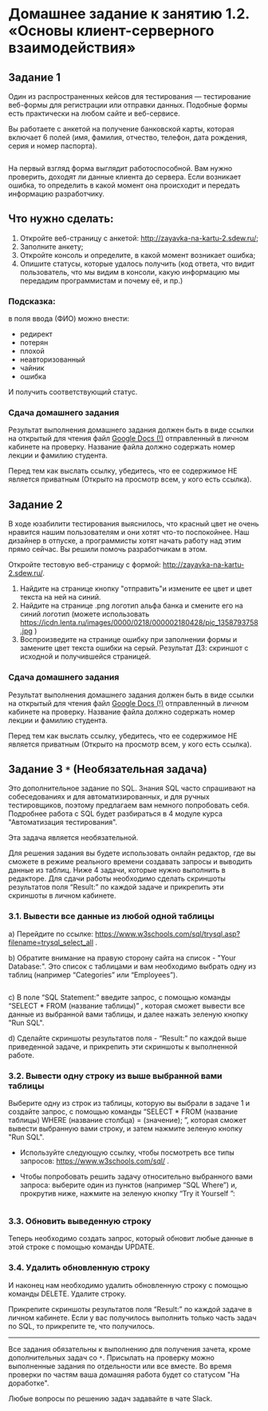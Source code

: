 # Домашнее задание к занятию 1.2. «Основы клиент-серверного взаимодействия»

## Задание 1

Один из распространенных кейсов для тестирования — тестирование веб-формы для регистрации или отправки данных. Подобные формы есть практически на любом сайте и веб-сервисе. 

Вы работаете с анкетой на получение банковской карты, которая включает 6 полей (имя, фамилия, отчество, телефон, дата рождения, серия и номер паспорта). 

<img src="anketa.png" alt="">

На первый взгляд форма выглядит работоспособной. Вам нужно проверить, доходят ли данные клиента до сервера. Если возникает ошибка, то определить в какой момент она происходит и передать информацию разработчику.

## Что нужно сделать:
1. Откройте веб-страницу с анкетой: http://zayavka-na-kartu-2.sdew.ru/;
2. Заполните анкету;
3. Откройте консоль и определите, в какой момент возникает ошибка;
4. Опишите статусы, которые удалось получить (код ответа, что видит пользователь, что мы видим в консоли, какую информацию мы передадим программистам и почему её, и пр.)

### Подсказка:
в поля ввода (ФИО) можно внести:
- редирект
- потерян
- плохой
- неавторизованный
- чайник
- ошибка

И получить соответствующий статус.


### Сдача домашнего задания

Результат выполнения домашнего задания должен быть в виде ссылки на открытый для чтения файл  <a href="https://docs.google.com">Google Docs (!)</a> отправленный в личном кабинете на проверку. Название файла должно содержать номер лекции и фамилию студента. 

Перед тем как выслать ссылку, убедитесь, что ее содержимое НЕ является приватным (Открыто на просмотр всем, у кого есть ссылка).

## Задание 2 

В ходе юзабилити тестирования выяснилось, что красный цвет не очень нравится нашим пользователям и они хотят что-то поспокойнее. Наш дизайнер в отпуске, а программисты хотят начать работу над этим прямо сейчас. Вы решили помочь разработчикам в этом. 

Откройте тестовую веб-страницу с формой: http://zayavka-na-kartu-2.sdew.ru/. 

1. Найдите на странице кнопку "отправить"и измените ее цвет и цвет текста на ней на синий. 
2. Найдите на странице .png логотип альфа банка и смените его на синий логотип (можете использовать https://icdn.lenta.ru/images/0000/0218/000002180428/pic_1358793758.jpg )
3. Воспроизведите на странице ошибку при заполнении формы и замените цвет текста ошибки на серый.
Результат ДЗ: скриншот с исходной и получившейся страницей.


### Сдача домашнего задания


Результат выполнения домашнего задания должен быть в виде ссылки на открытый для чтения файл  <a href="https://docs.google.com">Google Docs (!)</a> отправленный в личном кабинете на проверку. Название файла должно содержать номер лекции и фамилию студента. 

Перед тем как выслать ссылку, убедитесь, что ее содержимое НЕ является приватным (Открыто на просмотр всем, у кого есть ссылка).


## Задание 3 `*` (Необязательная задача)

Это дополнительное задание по SQL. Знания SQL часто спрашивают на собеседованиях и для автоматизированных, и для ручных тестировщиков, поэтому предлагаем вам немного попробовать себя. Подробнее работа с SQL будет разбираться в 4 модуле курса "Автоматизация тестирования". 

Эта задача является необязательной.

Для решения задания вы будете использовать онлайн редактор, где вы сможете в режиме реального времени создавать запросы и выводить данные из таблиц. Ниже 4 задачи, которые нужно выполнить в редакторе. Для сдачи работы необходимо сделать скриншоты результатов поля “Result:” по каждой задаче и прикрепить эти скриншоты в личном кабинете.


### 3.1. Вывести все данные из любой одной таблицы

a) Перейдите по ссылке: https://www.w3schools.com/sql/trysql.asp?filename=trysql_select_all .

b) Обратите внимание на правую сторону сайта на список - "Your Database:". Это список с таблицами и вам необходимо выбрать одну из таблиц (например “Categories”  или “Employees”).  

<img src="2019-11-07_13-32-49.png" alt="">

c) В поле “SQL Statement:” введите запрос, с помощью команды “SELECT * FROM (название таблицы)” , которая сможет вывести все данные из выбранной вами таблицы, и далее нажать зеленую кнопку "Run SQL".

d) Cделайте скриншоты результатов поля - “Result:” по каждой выше приведенной задаче, и прикрепить эти скриншоты  к выполненной работе.



### 3.2. Вывести одну строку из выше выбранной вами таблицы

Выберите одну из строк из таблицы, которую вы выбрали в задаче 1 и создайте запрос, с помощью команды “SELECT * FROM (название таблицы) WHERE (название столбца) = (значение); ”, которая сможет вывести выбранную вами строку, и затем нажмите зеленую кнопку "Run SQL".

* Используйте следующую ссылку, чтобы посмотреть все типы запросов: https://www.w3schools.com/sql/ .
 
* Чтобы попробовать решить задачу относительно выбранного вами запроса: выберите один из пунктов (например “SQL Where”) и, прокрутив ниже, нажмите на зеленую кнопку “Try it Yourself ”:

<img src="2019-11-07_17-03-03.png" alt="">

### 3.3. Обновить выведенную строку 

Теперь необходимо создать запрос, который обновит любые данные в этой строке с помощью команды UPDATE. 

### 3.4. Удалить обновленную строку

И наконец нам необходимо удалить обновленную строку с помощью команды DELETE. Удалите строку.


Прикрепите скриншоты результатов поля “Result:” по каждой задаче в личном кабинете. Если у вас получилось выполнить только часть задач по SQL, то прикрепите те, что получилось.


_____________

Все задания обязательны к выполнению для получения зачета, кроме дополнительных задач со `*`. Присылать на проверку можно выполненные задания по отдельности или все вместе. Во время проверки по частям ваша домашняя работа будет со статусом "На доработке".

Любые вопросы по решению задач задавайте в чате Slack.
